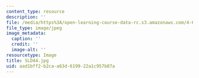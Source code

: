 ```yaml
---
content_type: resource
description: ''
file: /media/https%3A/open-learning-course-data-rc.s3.amazonaws.com/4-614-religious-architecture-and-islamic-cultures-fall-2002/aad1bff2b2caa63d619922a1c957b87a_SLD44.jpg
file_type: image/jpeg
image_metadata:
  caption: ''
  credit: ''
  image-alt: ''
resourcetype: Image
title: SLD44.jpg
uid: aad1bff2-b2ca-a63d-6199-22a1c957b87a
---
```

